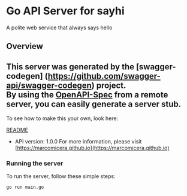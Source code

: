 # Go API Server for sayhi

A polite web service that always says hello

## Overview
This server was generated by the [swagger-codegen]
(https://github.com/swagger-api/swagger-codegen) project.  
By using the [OpenAPI-Spec](https://github.com/OAI/OpenAPI-Specification) from a remote server, you can easily generate a server stub.  
-

To see how to make this your own, look here:

[README](https://github.com/swagger-api/swagger-codegen/blob/master/README.md)

- API version: 1.0.0
For more information, please visit [https://marcomicera.github.io](https://marcomicera.github.io)


### Running the server
To run the server, follow these simple steps:

```
go run main.go
```

